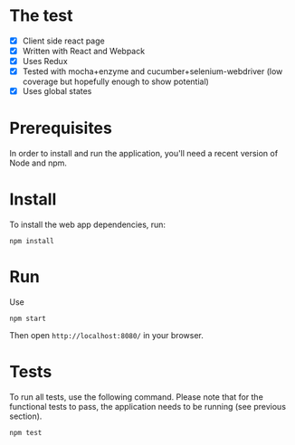 # The test

- [x] Client side react page
- [x] Written with React and Webpack
- [x] Uses Redux
- [x] Tested with mocha+enzyme and cucumber+selenium-webdriver (low coverage but hopefully enough to show potential)
- [x] Uses global states

# Prerequisites

In order to install and run the application, you'll need a recent version of Node and npm.

# Install

To install the web app dependencies, run:

```
npm install
```

# Run

Use 

```
npm start
```

Then open `http://localhost:8080/` in your browser.

# Tests

To run all tests, use the following command. Please note that for the functional tests to pass, the application needs to be running (see previous section).
```
npm test
```
